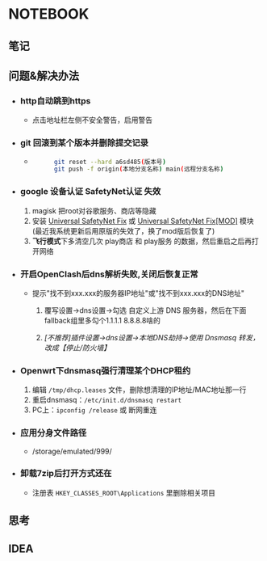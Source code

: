 # NOTEBOOK

## 笔记

## 问题&解决办法  

- ###  http自动跳到https  

  - 点击地址栏左侧不安全警告，启用警告

- ###  git 回滚到某个版本并删除提交记录  

  - ```bash
          git reset --hard a6sd485(版本号)
          git push -f origin(本地分支名称) main(远程分支名称)
    ```

- ###  google 设备认证 SafetyNet认证 失效

     1. magisk 把root对谷歌服务、商店等隐藏
     2. 安装 [Universal SafetyNet Fix](https://github.com/kdrag0n/safetynet-fix) 或 [Universal SafetyNet Fix[MOD]](https://github.com/Displax/safetynet-fix) 模块(最近我系统更新后用原版的失效了，换了mod版后恢复了)
     3. **飞行模式**下多清空几次 play商店 和 play服务 的数据，然后重启之后再打开网络

- ###  开启OpenClash后dns解析失败,关闭后恢复正常

  - 提示"找不到xxx.xxx的服务器IP地址"或"找不到xxx.xxx的DNS地址"
     1. 覆写设置→dns设置→勾选 自定义上游 DNS 服务器，然后在下面fallback组里多勾个1.1.1.1 8.8.8.8啥的

     2. _[不推荐]插件设置→dns设置→本地DNS劫持→使用 Dnsmasq 转发，改成【停止/防火墙】_

- ###  Openwrt下dnsmasq强行清理某个DHCP租约

     1. 编辑 `/tmp/dhcp.leases` 文件，删除想清理的IP地址/MAC地址那一行
     2. 重启dnsmasq：`/etc/init.d/dnsmasq restart`
     3. PC上：`ipconfig /release` 或 断网重连

- ###  应用分身文件路径

  - /storage/emulated/999/

- ###  卸载7zip后打开方式还在

  - 注册表 `HKEY_CLASSES_ROOT\Applications` 里删除相关项目

## 思考

## IDEA
